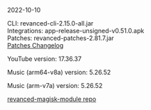 2022-10-10
  
CLI: revanced-cli-2.15.0-all.jar  
Integrations: app-release-unsigned-v0.51.0.apk  
Patches: revanced-patches-2.81.7.jar  
[Patches Changelog](https://github.com/revanced/revanced-patches/releases/tag/v2.81.7)  

YouTube version: 17.36.37  

Music (arm64-v8a) version: 5.26.52  

Music (arm-v7a) version: 5.26.52  

[revanced-magisk-module repo](https://github.com/j-hc/revanced-magisk-module)
